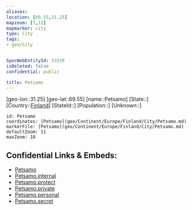 ```yaml
---
aliases: 
location: [69.55,31.25]
mapzoom: [7,12] 
mapmarker: city 
type: City
tags:
- geo/City


SpocWebEntityId: 33339
isDeleted: false
confidential: public

title: Petsamo
---
```

[geo-lon::31.25]
[geo-lat::69.55]
[name::Petsamo]
[State::]
[Country::[Finland](geo/Continent/Europe/Finland.md)]
[StateId::]
[Population::]
[Unknown::]


```leaflet
id: Petsamo
coordinates: [Petsamo](geo/Continent/Europe/Finland/City/Petsamo.md)
markerFile: [Petsamo](geo/Continent/Europe/Finland/City/Petsamo.md)
defaultZoom: 11 
maxZoom: 18
```


## Confidential Links & Embeds: 
- [Petsamo](../../../../../../_public/geo/Continent/Europe/Finland/City/Petsamo.md) 
- [Petsamo.internal](../../../../../../_internal/geo/Continent/Europe/Finland/City/Petsamo.internal.md) 
- [Petsamo.protect](../../../../../../_protect/geo/Continent/Europe/Finland/City/Petsamo.protect.md) 
- [Petsamo.private](../../../../../../_private/geo/Continent/Europe/Finland/City/Petsamo.private.md) 
- [Petsamo.personal](../../../../../../_personal/geo/Continent/Europe/Finland/City/Petsamo.personal.md) 
- [Petsamo.secret](../../../../../../_secret/geo/Continent/Europe/Finland/City/Petsamo.secret.md) 
